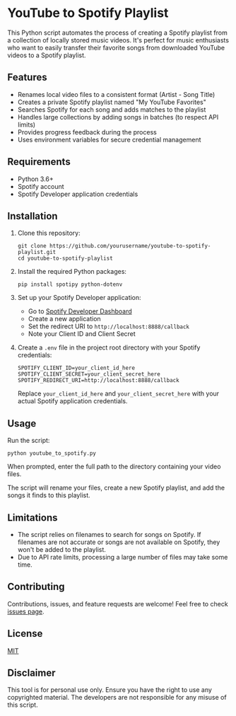 # YouTube to Spotify Playlist

This Python script automates the process of creating a Spotify playlist from a collection of locally stored music videos. It's perfect for music enthusiasts who want to easily transfer their favorite songs from downloaded YouTube videos to a Spotify playlist.

## Features

- Renames local video files to a consistent format (Artist - Song Title)
- Creates a private Spotify playlist named "My YouTube Favorites"
- Searches Spotify for each song and adds matches to the playlist
- Handles large collections by adding songs in batches (to respect API limits)
- Provides progress feedback during the process
- Uses environment variables for secure credential management

## Requirements

- Python 3.6+
- Spotify account
- Spotify Developer application credentials

## Installation

1. Clone this repository:
   ```
   git clone https://github.com/yourusername/youtube-to-spotify-playlist.git
   cd youtube-to-spotify-playlist
   ```

2. Install the required Python packages:
   ```
   pip install spotipy python-dotenv
   ```

3. Set up your Spotify Developer application:
   - Go to [Spotify Developer Dashboard](https://developer.spotify.com/dashboard/)
   - Create a new application
   - Set the redirect URI to `http://localhost:8888/callback`
   - Note your Client ID and Client Secret

4. Create a `.env` file in the project root directory with your Spotify credentials:
   ```
   SPOTIFY_CLIENT_ID=your_client_id_here
   SPOTIFY_CLIENT_SECRET=your_client_secret_here
   SPOTIFY_REDIRECT_URI=http://localhost:8888/callback
   ```
   Replace `your_client_id_here` and `your_client_secret_here` with your actual Spotify application credentials.

## Usage

Run the script:
```
python youtube_to_spotify.py
```

When prompted, enter the full path to the directory containing your video files.

The script will rename your files, create a new Spotify playlist, and add the songs it finds to this playlist.

## Limitations

- The script relies on filenames to search for songs on Spotify. If filenames are not accurate or songs are not available on Spotify, they won't be added to the playlist.
- Due to API rate limits, processing a large number of files may take some time.

## Contributing

Contributions, issues, and feature requests are welcome! Feel free to check [issues page](https://github.com/yourusername/youtube-to-spotify-playlist/issues).

## License

[MIT](https://choosealicense.com/licenses/mit/)

## Disclaimer

This tool is for personal use only. Ensure you have the right to use any copyrighted material. The developers are not responsible for any misuse of this script.
